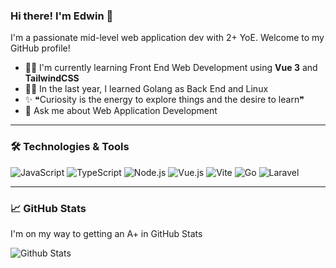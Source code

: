 ### Hi there! I'm Edwin 👋

I'm a passionate mid-level web application dev with 2+ YoE. Welcome to my GitHub profile!
- 🏄‍♂️ I'm currently learning Front End Web Development using **Vue 3** and **TailwindCSS**
- 💪🏽 In the last year, I learned Golang as Back End and Linux
- ✨ ❝Curiosity is the energy to explore things and the desire to learn❞
- 💬 Ask me about Web Application Development

---

### 🛠️ Technologies & Tools

![JavaScript](https://img.shields.io/badge/-JavaScript-333333?style=flat&logo=javascript)
![TypeScript](https://img.shields.io/badge/-TypeScript-333333?style=flat&logo=typescript)
![Node.js](https://img.shields.io/badge/-Node.js-333333?style=flat&logo=node.js)
![Vue.js](https://img.shields.io/badge/-Vue.js-333333?style=flat&logo=vue.js)
![Vite](https://img.shields.io/badge/-Vite-333333?style=flat&logo=vite)
![Go](https://img.shields.io/badge/-Go-333333?style=flat&logo=go)
![Laravel](https://img.shields.io/badge/-Laravel-333333?style=flat&logo=laravel)

---

### 📈 GitHub Stats
I'm on my way to getting an A+ in GitHub Stats

![Github Stats](https://github-readme-stats.vercel.app/api?username=edsamodra&show_icons=true&theme=radical)
